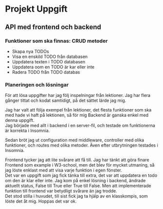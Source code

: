 # Projekt Uppgift
## API med frontend och backend

### Funktioner som ska finnas: CRUD metoder
* Skapa nya TODOs
* Visa en enskild TODO från databasen
* Uppdatera texten i TODO databasen
* Uppdatera oom en TODO är kar eller inte
* Radera TODO från TODO databas

### Planeringen och lösningar
För att lösa uppgifter har jag följ inspelningar från lektioner. Jag har flera gånger tittat och kodat samtidigt, på det sättet lärde jag mig.

Jag har valt att följa exempel från lektioner, det flesta funktioner som ska med hade vi haft på lektionen, så för mig Backend är ganska enkel med denna uppgift.   
Jag började med allt i backend i en server-fil, och testade om funktionerna är korrekta i Insomnia.  

Sedan bröt jag ut configuration med middleware, controller med olika funktioner, och routes med olika metoder. Även efter utbrytningen testades i Insomnia.

Frontend tycker jag att lite svårare att få till. Jag har tänkt att göra finare Frontend som example i W3-school, men det blev för mycket utmaning, så jag löste enklast med att visa varje funktion i egen fönster.  
Det var en uppgift som jag fick tänka till extra, det var att uppdatera en todo om den är klar eller inte. Jag kom på enkel lösning i backend, ändrade aktuellt status, False till True eller True till False. Men att implementerade funktion till frontend var betydligt svårare än jag trodde.  
Det stod stilla i huvudet, till sist fick jag ta hjälp av en klasskompis, som löste det åt mig. Hoppas det var ok. 







    
